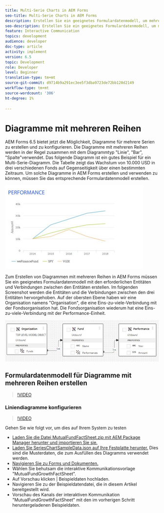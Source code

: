 ```yaml
---
title: Multi-Serie Charts in AEM Forms
seo-title: Multi-Serie Charts in AEM Forms
description: Erstellen Sie ein geeignetes Formulardatenmodell, um mehrere Seriendiagramme in Print- und Web-Kanal-Dokumenten zu erstellen.
seo-description: Erstellen Sie ein geeignetes Formulardatenmodell, um mehrere Seriendiagramme in Print- und Web-Kanal-Dokumenten zu erstellen.
feature: Interactive Communication
topics: development
audience: developer
doc-type: article
activity: implement
version: 6.5
topic: Development
role: Developer
level: Beginner
translation-type: tm+mt
source-git-commit: d9714b9a291ec3ee5f3dba9723de72bb120d2149
workflow-type: tm+mt
source-wordcount: '306'
ht-degree: 1%

---
```



# Diagramme mit mehreren Reihen

AEM Forms 6.5 bietet jetzt die Möglichkeit, Diagramme für mehrere Serien zu erstellen und zu konfigurieren. Die Diagramme mit mehreren Reihen werden in der Regel zusammen mit dem Diagrammtyp &quot;Linie&quot;, &quot;Bar&quot;, &quot;Spalte&quot;verwendet. Das folgende Diagramm ist ein gutes Beispiel für ein Multi-Serie-Diagramm. Die Tabelle zeigt das Wachstum von 10.000 USD in drei verschiedenen Fonds auf Gegenseitigkeit über einen bestimmten Zeitraum. Um solche Diagramme in AEM Forms erstellen und verwenden zu können, müssen Sie das entsprechende Formulardatenmodell erstellen.

![multiseries](assets/seriescharts.jfif)

Zum Erstellen von Diagrammen mit mehreren Reihen in AEM Forms müssen Sie ein geeignetes Formulardatenmodell mit den erforderlichen Entitäten und Verbindungen zwischen den Entitäten erstellen. Im folgenden Screenshot werden die Entitäten und die Verbindungen zwischen den drei Entitäten hervorgehoben. Auf der obersten Ebene haben wir eine Organisation namens &quot;Organisation&quot;, die eine Eins-zu-viele-Verbindung mit der Fondsorganisation hat. Die Fondsorganisation wiederum hat eine Eins-zu-viele-Verbindung mit der Performance-Einheit.

![formdatamodel](assets/formdatamodel.jfif)


## Formulardatenmodell für Diagramme mit mehreren Reihen erstellen

>[!VIDEO](https://video.tv.adobe.com/v/26352/quality=9)


### Liniendiagramme konfigurieren

>[!VIDEO](https://video.tv.adobe.com/v/26353?quality=9&learn=on)


Gehen Sie wie folgt vor, um dies auf Ihrem System zu testen

* [Laden Sie die Datei MutualFundFactSheet.zip mit AEM Package Manager herunter und importieren Sie sie.](assets/mutualfundfactsheet.zip)
* [Laden Sie SeriesChartSampleData.json auf Ihre Festplatte herunter.](assets/serieschartsampledata.json) Dies sind die Musterdaten, die zum Ausfüllen des Diagramms verwendet werden.
* [Navigieren Sie zu Forms und Dokumenten.](https://helpx.adobe.com/aem/forms.html/content/dam/formsanddocuments.html)
* Wählen Sie behutsam die interaktive Kommunikationsvorlage &quot;MutualFundGrowthFactSheet&quot;.
* Auf Vorschau klicken | Beispieldaten hochladen.
* Navigieren Sie zu der Beispieldatendatei, die in diesem Artikel bereitgestellt wird.
* Vorschau des Kanals der interaktiven Kommunikation &quot;MutualFundGrowthFactSheet&quot; mit den im vorherigen Schritt heruntergeladenen Beispieldaten.
